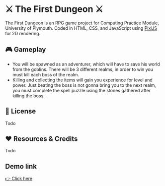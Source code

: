 # ⚔️ The First Dungeon ⚔️ 

The First Dungeon is an RPG game project for Computing Practice Module, University of Plymouth. Coded in HTML, CSS, and JavaScript using [PixiJS](https://pixijs.com/ "PixiJS Homepage") for 2D rendering.



## 🎮 Gameplay
- You will be spawned as an adventurer, which will have to save his world from the goblins. There will be 3 different realms, in order to win you must kill each boss of the realm.
- Killing and collecting the items will gain you experience for level and power. Just beating the boss is not gonna bring you to the next realm, you must complete the spell puzzle using the stones gathered after killing the boss.

## 📝 License
Todo

## ♥ Resources & Credits
Todo

## Demo link
[👉 Click here](https://johnl28.github.io/rpg/) 
